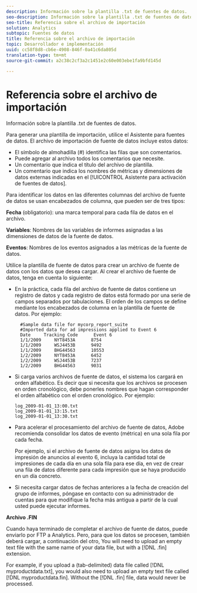 ```yaml
---
description: Información sobre la plantilla .txt de fuentes de datos.
seo-description: Información sobre la plantilla .txt de fuentes de datos.
seo-title: Referencia sobre el archivo de importación
solution: Analytics
subtopic: Fuentes de datos
title: Referencia sobre el archivo de importación
topic: Desarrollador e implementación
uuid: cc58f8d8-cb6e-4908-846f-0a41c6da805d
translation-type: tm+mt
source-git-commit: a2c38c2cf3a2c1451e2c60e003ebe1fa9bfd145d

---
```



# Referencia sobre el archivo de importación

Información sobre la plantilla .txt de fuentes de datos.

Para generar una plantilla de importación, utilice el Asistente para fuentes de datos. El archivo de importación de fuente de datos incluye estos datos:

* El símbolo de almohadilla (#) identifica las filas que son comentarios.
* Puede agregar al archivo todos los comentarios que necesite.
* Un comentario que indica el título del archivo de plantilla.
* Un comentario que indica los nombres de métricas y dimensiones de datos externas indicadas en el [!UICONTROL Asistente para activación de fuentes de datos].

Para identificar los datos en las diferentes columnas del archivo de fuente de datos se usan encabezados de columna, que pueden ser de tres tipos:

**Fecha** (obligatorio): una marca temporal para cada fila de datos en el archivo.

**Variables**: Nombres de las variables de informes asignadas a las dimensiones de datos de la fuente de datos.

**Eventos**: Nombres de los eventos asignados a las métricas de la fuente de datos.

Utilice la plantilla de fuente de datos para crear un archivo de fuente de datos con los datos que desea cargar. Al crear el archivo de fuente de datos, tenga en cuenta lo siguiente:

* En la práctica, cada fila del archivo de fuente de datos contiene un registro de datos y cada registro de datos está formado por una serie de campos separados por tabulaciones. El orden de los campos se define mediante los encabezados de columna en la plantilla de fuente de datos. Por ejemplo:

   ```
     #Sample data file for mycorp_report_suite 
     #Imported data for ad impressions applied to Event 6
     Date     Tracking Code      Event 6 
     1/1/2009     NYT8453A      8754
     1/1/2009     WSJ4453B      9492
     1/1/2009     BHG44563      10553
     1/2/2009     NYT8453A      6452
     1/2/2009     WSJ4453B      7237
     1/2/2009     BHG44563      9031
   ```

* Si carga varios archivos de fuente de datos, el sistema los cargará en orden alfabético. Es decir que si necesita que los archivos se procesen en orden cronológico, debe ponerles nombres que hagan corresponder el orden alfabético con el orden cronológico. Por ejemplo:

   ```
   log_2009-01-01_13:00.txt
   log_2009-01-01_13:15.txt
   log_2009-01-01_13:30.txt
   ```

* Para acelerar el procesamiento del archivo de fuente de datos, Adobe recomienda consolidar los datos de evento (métrica) en una sola fila por cada fecha.

   Por ejemplo, si el archivo de fuente de datos asigna los datos de impresión de anuncios al evento 6, incluya la cantidad total de impresiones de cada día en una sola fila para ese día, en vez de crear una fila de datos diferente para cada impresión que se haya producido en un día concreto.
* Si necesita cargar datos de fechas anteriores a la fecha de creación del grupo de informes, póngase en contacto con su administrador de cuentas para que modifique la fecha más antigua a partir de la cual usted puede ejecutar informes.

**Archivo .FIN**

Cuando haya terminado de completar el archivo de fuente de datos, puede enviarlo por FTP a Analytics. Pero, para que los datos se procesen, también deberá cargar, a continuación del otro, You will need to upload an empty text file with the same name of your data file, but with a [!DNL .fin] extension.

For example, if you upload a (tab-delimited) data file called [!DNL myproductdata.txt], you would also need to upload an empty text file called [!DNL myproductdata.fin]. Without the [!DNL .fin] file, data would never be processed.
